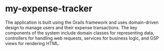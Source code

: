 # my-expense-tracker
The application is built using the Grails framework and uses domain-driven design to manage users and their expense transactions. The key components of the system include domain classes for representing data, controllers for handling web requests, services for business logic, and GSP views for rendering HTML.
